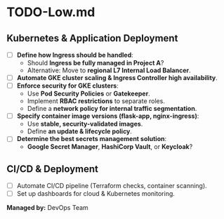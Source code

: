 # TODO-Low.md

## Kubernetes & Application Deployment
- [ ] **Define how Ingress should be handled**:
  - Should **Ingress be fully managed in Project A**?
  - Alternative: Move to **regional L7 Internal Load Balancer**.
- [ ] **Automate GKE cluster scaling & Ingress Controller high availability**.
- [ ] **Enforce security for GKE clusters**:
  - Use **Pod Security Policies** or **Gatekeeper**.
  - Implement **RBAC restrictions** to separate roles.
  - Define a **network policy for internal traffic segmentation**.
- [ ] **Specify container image versions (flask-app, nginx-ingress)**:
  - Use **stable, security-validated images**.
  - Define **an update & lifecycle policy**.
- [ ] **Determine the best secrets management solution**:
  - **Google Secret Manager**, **HashiCorp Vault**, or **Keycloak**?

## CI/CD & Deployment
- [ ] Automate CI/CD pipeline (Terraform checks, container scanning).
- [ ] Set up dashboards for cloud & Kubernetes monitoring.

**Managed by:** DevOps Team
